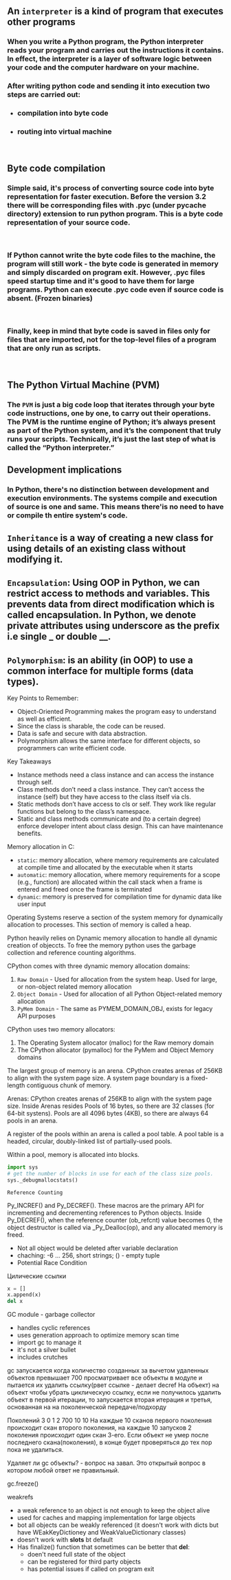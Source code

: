 ## An `interpreter` is a kind of program that executes other programs

### When you write a Python program, the Python interpreter reads your program and carries out the instructions it contains. In effect, the interpreter is a layer of software logic between your code and the computer hardware on your machine.

### After writing python code and sending it into execution two steps are carried out:
- ### compilation into byte code
- ### routing into virtual machine 

<br>

## Byte code compilation
### Simple said, it's process of converting source code into byte representation for faster execution. Before the version 3.2 there will be corresponding files with .pyc (under __pycache__ directory) extension to run python program. This is a byte code representation of your source code.

<br>

### If Python cannot write the byte code files to the machine, the program will still work - the byte code is generated in memory and simply discarded on program exit. However, .pyc files speed startup time and it's good to have them for large programs. Python can execute .pyc code even if source code is absent. (Frozen binaries)

<br>

### Finally, keep in mind that byte code is saved in files only for files that are imported, not for the top-level files of a program that are only run as scripts.

<br>

## The Python Virtual Machine (PVM)
### The `PVM` is just a big code loop that iterates through your byte code instructions, one by one, to carry out their operations. The PVM is the runtime engine of Python; it’s always present as part of the Python system, and it’s the component that truly runs your scripts. Technically, it’s just the last step of what is called the “Python interpreter.”

## Development implications
### In Python, there's no distinction between development and execution environments. The systems compile and execution of source is one and same. This means there'is no need to have or compile th entire system's code. 


## `Inheritance` is a way of creating a new class for using details of an existing class without modifying it. 
## `Encapsulation`: Using OOP in Python, we can restrict access to methods and variables. This prevents data from direct modification which is called encapsulation. In Python, we denote private attributes using underscore as the prefix i.e single _ or double __.
## `Polymorphism`: is an ability (in OOP) to use a common interface for multiple forms (data types).

Key Points to Remember:
- Object-Oriented Programming makes the program easy to understand as well as efficient.
- Since the class is sharable, the code can be reused.
- Data is safe and secure with data abstraction.
- Polymorphism allows the same interface for different objects, so programmers can write efficient code.

Key Takeaways
- Instance methods need a class instance and can access the instance through self.
- Class methods don’t need a class instance. They can’t access the instance (self) but they have access to the class itself via cls.
- Static methods don’t have access to cls or self. They work like regular functions but belong to the class’s namespace.
- Static and class methods communicate and (to a certain degree) enforce developer intent about class design. This can have maintenance benefits.


Memory allocation in C:
- `static`: memory allocation, where memory requirements are calculated
at compile time and allocated by the executable when it starts
- `automatic`: memory allocation, where memory requirements for a
scope (e.g., function) are allocated within the call stack when a
frame is entered and freed once the frame is terminated
- `dynamic`: memory is preserved for compilation time for dynamic data like user input

Operating Systems reserve a section of the system memory for dynamically
allocation to processes. This section of memory is called a heap.


Python heavily relies on Dynamic memory allocation to handle all dynamic creation of objeccts. To free the memory python uses the garbage collection and reference counting algorithms.

CPython comes with three dynamic memory allocation domains:
1. `Raw Domain` - Used for allocation from the system heap. Used
for large, or non-object related memory allocation
2. `Object Domain` - Used for allocation of all Python Object-related
memory allocation
3. `PyMem Domain` - The same as PYMEM_DOMAIN_OBJ, exists for legacy
API purposes

CPython uses two memory allocators:
1. The Operating System allocator (malloc) for the Raw memory domain
2. The CPython allocator (pymalloc) for the PyMem and Object
Memory domains

The largest group of memory is an arena. CPython creates arenas of
256KB to align with the system page size. A system page boundary is
a fixed-length contiguous chunk of memory.

Arenas: CPython creates arenas of 256KB to align with the system page size.
Inside Arenas resides Pools of 16 bytes, so there are 32 classes (for 64-bit systens). Pools are all 4096 bytes (4KB), so there are always 64 pools in an
arena.

A register of the pools within an arena is called a pool table. A pool table is a headed, circular, doubly-linked list of partially-used pools.

Within a pool, memory is allocated into blocks.

```python
import sys
# get the number of blocks in use for each of the class size pools.
sys._debugmallocstats() 
```

`Reference Counting`

Py_INCREF() and Py_DECREF(). These macros are the primary API for incrementing and decrementing references to Python objects.
Inside Py_DECREF(), when the reference counter (ob_refcnt) value becomes 0, the object destructor is called via _Py_Dealloc(op), and any allocated memory is freed.



- Not all object would be deleted after variable declaration
- chaching: -6 ... 256, short strings; () - empty tuple
- Potential Race Condition

Цилические ссылки 
```python
x = []
x.append(x)
del x
```
GC module - garbage collector
- handles cyclic references
- uses generation approach to optimize memory scan time
- import gc to manage it
- it's not a silver bullet
- includes crutches

gc запускается когда количество созданных за вычетом удаленных объектов превышает 700 
просматривает все объекты в модуле и пытается их удалить ссылку(рвет ссылке - делает decref На объект) на объект чтобы убрать циклическую ссылку, если не получилось удалить объект в первой итерации, то запускается вторая итерация и третья, основанная на на поколенческой передаче/подхорду 

Поколений 3
0   1   2
700 10  10
На каждые 10 сканов первого поколения происходит скан второго поколения, на каждые 10 запусков 2 поколения происходит один скан 3-его. Если объект не умер после последнего скана(поколения), в конце будет проверяться до тех пор пока не удалиться.  

Удаляет ли gc объекты? - вопрос на завал. Это открытый вопрос в котором любой ответ не правильный.

gc.freeze() 

weakrefs
- a weak reference to an object is not enough to keep the object alive
- used for caches and mapping implementation for large objects
- bot all objects can be weakly referenced (it doesn't work with dicts but have WEakKeyDictioney and WeakValueDictionary classes)
- doesn't work with __slots__ bt default
- Has finalize() function that sometimes can be better that __del__:
    - doen't need full state of the object
    - can be registered for third party objects
    - has potential issues if called on program exit
